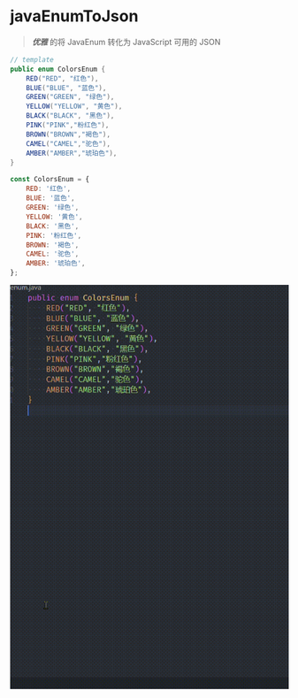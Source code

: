 # javaEnumToJson

> **_优雅_** 的将 JavaEnum 转化为 JavaScript 可用的 JSON

```java
// template
public enum ColorsEnum {
    RED("RED", "红色"),
    BLUE("BLUE", "蓝色"),
    GREEN("GREEN", "绿色"),
    YELLOW("YELLOW", "黄色"),
    BLACK("BLACK", "黑色"),
    PINK("PINK","粉红色"),
    BROWN("BROWN","褐色"),
    CAMEL("CAMEL","驼色"),
    AMBER("AMBER","琥珀色"),
}

```

```js
const ColorsEnum = {
	RED: '红色',
	BLUE: '蓝色',
	GREEN: '绿色',
	YELLOW: '黄色',
	BLACK: '黑色',
	PINK: '粉红色',
	BROWN: '褐色',
	CAMEL: '驼色',
	AMBER: '琥珀色',
};
```

![使用指南](https://github.com/Pertworf/JavaEnumToJson/blob/main/public/javaenumtojson-user-guide.gif)
